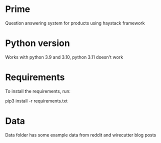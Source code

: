 # Prime
Question answering system for products using haystack framework

# Python version
Works with python 3.9 and 3.10, python 3.11 doesn't work

# Requirements
To install the requirements, run:

pip3 install -r requirements.txt

# Data
Data folder has some example data from reddit and wirecutter blog posts
